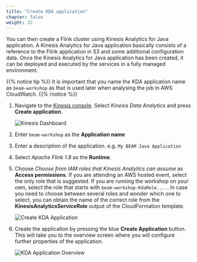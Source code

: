 ```yaml
---
title: "Create KDA application"
chapter: false
weight: 32
---
```


You can then create a Flink cluster using Kinesis Analytics for Java application. A Kinesis Analytics for Java application basically consists of a reference to the Flink application in S3 and some additional configuration data. Once the Kinesis Analytics for Java application has been created, it can be deployed and executed by the services in a fully managed environment.

{{% notice tip %}}
It is important that you name the KDA application name as `beam-workshop` as that is used later when analysing the job in AWS CloudWatch.
{{% /notice %}}

1. Navigate to the [Kinesis console](https://console.aws.amazon.com/kinesis/home). Select _Kinesis Data Analytics_ and press **Create application**.

   ![Kinesis Dashboard](/images/kinesis-welcome-create-kda.png)

1. Enter `beam-workshop` as the **Application name**

1. Enter a description of the application. e.g. `My BEAM Java Application`

1. Select _Apache Flink 1.8_ as the **Runtime**.

1. Choose _Choose from IAM roles that Kinesis Analytics can assume_ as **Access permissions**. If you are attending an AWS hosted event, select the only role that is suggested. If you are running the workshop on your own, select the role that starts with `beam-workshop-KdaRole....`. In case you need to choose between several roles and wonder which one to select, you can obtain the name of the correct role from the **KinesisAnalyticsServiceRole** output of the CloudFormation template.

   ![Create KDA Application](/images/kda-create-app.png)

1. Create the application by pressing the blue **Create Application** button. This will take you to the overview screen where you will configure further properties of the application.

   ![KDA Application Overview](/images/kda-create-review.png)
